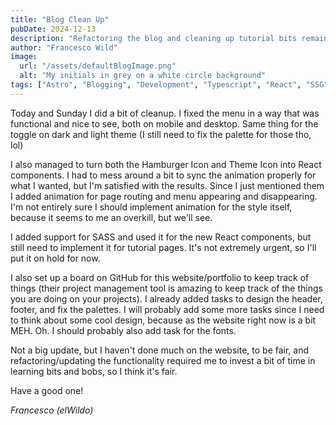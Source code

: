 ```yaml
---
title: "Blog Clean Up"
pubDate: 2024-12-13
description: "Refactoring the blog and cleaning up tutorial bits remaining"
author: "Francesco Wild"
image:
  url: "/assets/defaultBlogImage.png"
  alt: "My initials in grey on a white circle background"
tags: ["Astro", "Blogging", "Development", "Typescript", "React", "SSG"]
---
```


Today and Sunday I did a bit of cleanup.
I fixed the menu in a way that was functional and nice to see, both on mobile and desktop.
Same thing for the toggle on dark and light theme (I still need to fix the palette for those tho, lol)

I also managed to turn both the Hamburger Icon and Theme Icon into React components.
I had to mess around a bit to sync the animation properly for what I wanted, but I'm satisfied with the results.
Since I just mentioned them I added animation for page routing and menu appearing and disappearing.
I'm not entirely sure I should implement animation for the style itself, because it seems to me an overkill, but we'll see.

I added support for SASS and used it for the new React components, but still need to implement it for tutorial pages.
It's not extremely urgent, so I'll put it on hold for now.

I also set up a board on GitHub for this website/portfolio to keep track of things
(their project management tool is amazing to keep track of the things you are doing on your projects).
I already added tasks to design the header, footer, and fix the palettes.
I will probably add some more tasks since I need to think about some cool design, because as the website right now is a bit MEH.
Oh. I should probably also add task for the fonts.

Not a big update, but I haven't done much on the website, to be fair, and refactoring/updating the functionality
required me to invest a bit of time in learning bits and bobs, so I think it's fair.

Have a good one!

_Francesco (elWildo)_
